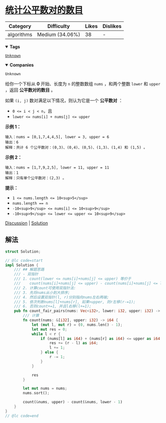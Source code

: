 # [统计公平数对的数目](https://leetcode.cn/problems/count-the-number-of-fair-pairs/description/ "https://leetcode.cn/problems/count-the-number-of-fair-pairs/description/")

| Category   | Difficulty      | Likes | Dislikes |
| ---------- | --------------- | ----- | -------- |
| algorithms | Medium (34.06%) | 38    | -        |

<details open=""><summary><strong>Tags</strong></summary>

[`Unknown`](https://leetcode.com/tag/Unknown "https://leetcode.com/tag/Unknown")

<details open=""><summary><strong>Companies</strong></summary>

`Unknown`

给你一个下标从 **0** 开始、长度为 `n` 的整数数组 `nums` ，和两个整数 `lower` 和 `upper` ，返回 **公平数对的数目** 。

如果 `(i, j)` 数对满足以下情况，则认为它是一个 **公平数对** ：

- `0 <= i < j < n`，且
- `lower <= nums[i] + nums[j] <= upper`

**示例 1：**

```
输入：nums = [0,1,7,4,4,5], lower = 3, upper = 6
输出：6
解释：共计 6 个公平数对：(0,3)、(0,4)、(0,5)、(1,3)、(1,4) 和 (1,5) 。
```

**示例 2：**

```
输入：nums = [1,7,9,2,5], lower = 11, upper = 11
输出：1
解释：只有单个公平数对：(2,3) 。
```

**提示：**

- `1 <= nums.length <= 10<sup>5</sup>`
- `nums.length == n`
- `-10<sup>9</sup> <= nums[i] <= 10<sup>9</sup>`
- `-10<sup>9</sup> <= lower <= upper <= 10<sup>9</sup>`

[Discussion](https://leetcode.cn/problems/count-the-number-of-fair-pairs/comments/ "https://leetcode.cn/problems/count-the-number-of-fair-pairs/comments/") | [Solution](https://leetcode.cn/problems/count-the-number-of-fair-pairs/solution/ "https://leetcode.cn/problems/count-the-number-of-fair-pairs/solution/")

## 解法

```rust
struct Solution;

// @lc code=start
impl Solution {
    /// ## 解题思路
    /// - 双指针
    /// 1. count(lower <= nums[i]+nums[j] <= upper) 等价于
    ///    count(nums[i]+nums[j] <= upper) - count(nums[i]+nums[j] <= lower)
    /// 2. 计算count可使用双指针法:
    /// 3. 先将nums从小到大排序;
    /// 4. 然后设置双指针(l, r)分别指向nums左右两端;
    /// 5. 依次判断nums[l]+nums[r], 如果>upper, 则r左移(r-=1);
    /// 6. 否则count+=1, 并且l右移(l+=1);
    pub fn count_fair_pairs(nums: Vec<i32>, lower: i32, upper: i32) -> i64 {
        /// 计算
        fn count(nums: &[i32], upper: i32) -> i64 {
            let (mut l, mut r) = (0, nums.len() - 1);
            let mut res = 0;
            while l < r {
                if (nums[l] as i64) + (nums[r] as i64) <= upper as i64 {
                    res += (r - l) as i64;
                    l += 1;
                } else {
                    r -= 1;
                }
            }

            res
        }

        let mut nums = nums;
        nums.sort();

        count(&nums, upper) - count(&nums, lower - 1)
    }
}
// @lc code=end

```
